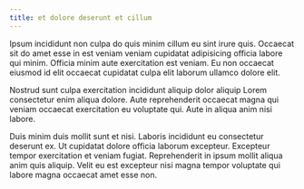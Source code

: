 ```yaml
---
title: et dolore deserunt et cillum
---
```


Ipsum incididunt non culpa do quis minim cillum eu sint irure quis. Occaecat sit do amet esse in est veniam veniam cupidatat adipisicing officia labore qui minim. Officia minim aute exercitation est veniam. Eu non occaecat eiusmod id elit occaecat cupidatat culpa elit laborum ullamco dolore elit.

Nostrud sunt culpa exercitation incididunt aliquip dolor aliquip Lorem consectetur enim aliqua dolore. Aute reprehenderit occaecat magna qui veniam occaecat exercitation eu voluptate qui. Aute in aliqua anim nisi labore.

Duis minim duis mollit sunt et nisi. Laboris incididunt eu consectetur deserunt ex. Ut cupidatat dolore officia laborum excepteur. Excepteur tempor exercitation et veniam fugiat. Reprehenderit in ipsum mollit aliqua anim quis aliquip. Velit eu est excepteur nisi magna tempor voluptate qui labore magna occaecat amet esse non.